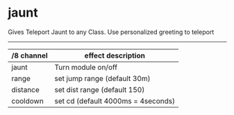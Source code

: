 # jaunt
Gives Teleport Jaunt to any Class.
Use personalized greeting to teleport


------
/8 channel  | effect description
--- | ---
jaunt | Turn module on/off
range | set jump range (default 30m)
distance | set dist range (default 150)
cooldown | set cd (default 4000ms = 4seconds)



